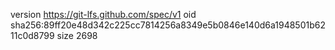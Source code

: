 version https://git-lfs.github.com/spec/v1
oid sha256:89ff20e48d342c225cc7814256a8349e5b0846e140d6a1948501b6211c0d8799
size 2698
